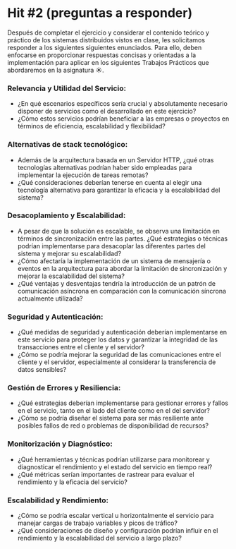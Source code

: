 # Hit #2 (preguntas a responder)

Después de completar el ejercicio y considerar el contenido teórico y práctico de los sistemas distribuidos vistos en clase, les solicitamos responder a los siguientes  siguientes enunciados. Para ello, deben enfocarse en proporcionar respuestas concisas y orientadas a la implementación para aplicar en los siguientes Trabajos Prácticos que abordaremos en la asignatura ☀️.

### Relevancia y Utilidad del Servicio:
- ¿En qué escenarios específicos sería crucial y absolutamente necesario disponer de servicios como el desarrollado en este ejercicio?
- ¿Cómo estos servicios podrían beneficiar a las empresas o proyectos en términos de eficiencia, escalabilidad y flexibilidad?

### Alternativas de stack tecnológico:
- Además de la arquitectura basada en un Servidor HTTP, ¿qué otras tecnologías alternativas podrían haber sido empleadas para implementar la ejecución de tareas remotas?
- ¿Qué consideraciones deberían tenerse en cuenta al elegir una tecnología alternativa para garantizar la eficacia y la escalabilidad del sistema?

### Desacoplamiento y Escalabilidad:
- A pesar de que la solución es escalable, se observa una limitación en términos de sincronización entre las partes. ¿Qué estrategias o técnicas podrían implementarse para desacoplar las diferentes partes del sistema y mejorar su escalabilidad?
- ¿Cómo afectaría la implementación de un sistema de mensajería o eventos en la arquitectura para abordar la limitación de sincronización y mejorar la escalabilidad del sistema?
- ¿Qué ventajas y desventajas tendría la introducción de un patrón de comunicación asíncrona en comparación con la comunicación síncrona actualmente utilizada?

### Seguridad y Autenticación:
- ¿Qué medidas de seguridad y autenticación deberían implementarse en este servicio para proteger los datos y garantizar la integridad de las transacciones entre el cliente y el servidor?
- ¿Cómo se podría mejorar la seguridad de las comunicaciones entre el cliente y el servidor, especialmente al considerar la transferencia de datos sensibles?

### Gestión de Errores y Resiliencia:
- ¿Qué estrategias deberían implementarse para gestionar errores y fallos en el servicio, tanto en el lado del cliente como en el del servidor?
- ¿Cómo se podría diseñar el sistema para ser más resiliente ante posibles fallos de red o problemas de disponibilidad de recursos?

### Monitorización y Diagnóstico:
- ¿Qué herramientas y técnicas podrían utilizarse para monitorear y diagnosticar el rendimiento y el estado del servicio en tiempo real?
- ¿Qué métricas serían importantes de rastrear para evaluar el rendimiento y la eficacia del servicio?

### Escalabilidad y Rendimiento:
- ¿Cómo se podría escalar vertical u horizontalmente el servicio para manejar cargas de trabajo variables y picos de tráfico?
- ¿Qué consideraciones de diseño y configuración podrían influir en el rendimiento y la escalabilidad del servicio a largo plazo?
